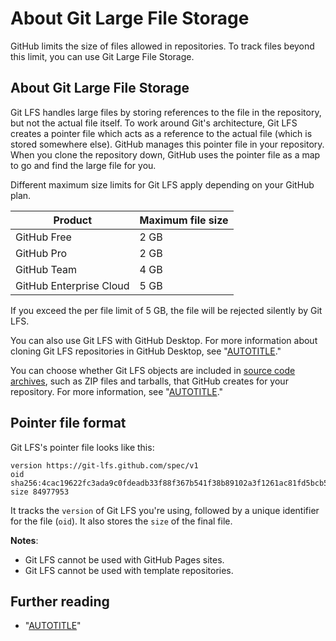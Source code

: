 # About Git Large File Storage

GitHub limits the size of files allowed in repositories. To track files beyond this limit, you can use Git Large File Storage.

## About Git Large File Storage

Git LFS handles large files by storing references to the file in the repository, but not the actual file itself. To work around Git's architecture, Git LFS creates a pointer file which acts as a reference to the actual file (which is stored somewhere else). GitHub manages this pointer file in your repository. When you clone the repository down, GitHub uses the pointer file as a map to go and find the large file for you.

Different maximum size limits for Git LFS apply depending on your GitHub plan.

| Product | Maximum file size |
|------- | ------- |
| GitHub Free | 2 GB |
| GitHub Pro | 2 GB |
| GitHub Team | 4 GB |
| GitHub Enterprise Cloud | 5 GB |

If you exceed the per file limit of 5 GB, the file will be rejected silently by Git LFS.

You can also use Git LFS with GitHub Desktop. For more information about cloning Git LFS repositories in GitHub Desktop, see "[AUTOTITLE](/desktop/adding-and-cloning-repositories/cloning-a-repository-from-github-to-github-desktop)."

You can choose whether Git LFS objects are included in [source code archives](/repositories/working-with-files/using-files/downloading-source-code-archives), such as ZIP files and tarballs, that GitHub creates for your repository. For more information, see "[AUTOTITLE](/repositories/managing-your-repositorys-settings-and-features/managing-repository-settings/managing-git-lfs-objects-in-archives-of-your-repository)."

## Pointer file format

Git LFS's pointer file looks like this:

```text
version https://git-lfs.github.com/spec/v1
oid sha256:4cac19622fc3ada9c0fdeadb33f88f367b541f38b89102a3f1261ac81fd5bcb5
size 84977953
```

It tracks the `version` of Git LFS you're using, followed by a unique identifier for the file (`oid`). It also stores the `size` of the final file.

<div class="ghd-spotlight ghd-spotlight-note border rounded-1 my-3 p-3 f5 color-border-accent-emphasis color-bg-accent">

**Notes**:
- Git LFS cannot be used with GitHub Pages sites.
- Git LFS cannot be used with template repositories.

</div>

## Further reading

- "[AUTOTITLE](/repositories/working-with-files/managing-large-files/collaboration-with-git-large-file-storage)"
